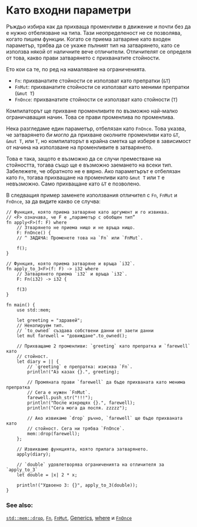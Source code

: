 # Като входни параметри

Ръждьо избира как да прихваща променливи в движение и почти без да е нужно
отбелязване на типа. Тази неопределеност не се позволява, когато пишем функции.
Когато се приема затваряне като входен параметър, трябва да се укаже пълният тип
на затварянето, като се използва някой от наличните вече отличители.
Отличителят се определя от това, какво прави затварянето с прихванатите
стойности.

Ето кои са те, по ред на намаляване на ограниченията.

* `Fn`: прихванатите стойности се използват като препратки (`&T`)
* `FnMut`: прихванатите стойности се използват като меними препратки (`&mut T`)
* `FnOnce`: прихванатите стойности се използват като стойности (`T`)

Компилаторът ще прихване променливите по възможно най-малко ограничаващия начин. Това се прави променлива по променлива.

Нека разгледаме един параметър, отбелязан като `FnOnce`. Това указва, че
затварянето *би могло* да прихване околните променливи като `&T`, `&mut T`, или
`T`, но компилаторът в крайна сметка ще избере в зависимост от начина на
използване на променливите в затварянето.

Това е така, защото е възможно да се случи преместване на стойността, тогава
също ще е възможно заемането на всеки тип. Забележете, че обратното не е вярно.
Ако параметърът е отбелязан като `Fn`, тогава прихващане на променливи като
`&mut T` или `T` е невъзможно. Само прихващане като `&T` е позволено.

В следващия пример заменете използвания отличител с `Fn`, `FnMut` и `FnOnce`,
за да видите какво се случва: 

```rust,editable
// Функция, която приема затваряне като аргумент и го извиква.
// <F> означава, че F е „параметър с обобщен тип”
fn apply<F>(f: F) where
    // Зтварянето не приема нищо и не връща нищо.
    F: FnOnce() {
    // ^ ЗАДАЧА: Променете това на `Fn` или `FnMut`.

    f();
}

// Функция, която приема затваряне и връща `i32`.
fn apply_to_3<F>(f: F) -> i32 where
    // Затварянето приема `i32` и връща `i32`.
    F: Fn(i32) -> i32 {

    f(3)
}

fn main() {
    use std::mem;

    let greeting = "здравей";
    // Некопируем тип.
    // `to_owned` създава собствени данни от заети данни
    let mut farewell = "довиждане".to_owned();

    // Прихващаме 2 променливи: `greeting` като препратка и `farewell` като
    // стойност.
    let diary = || {
        // `greeting` е препратка: изисква `Fn`.
        println!("Аз казах {}.", greeting);

        // Промяната прави `farewell` да бъде прихваната като менима препратка
        // Сега е нужен `FnMut`.
        farewell.push_str("!!!");
        println!("После изкрещях {}.", farewell);
        println!("Сега мога да поспя. zzzzz");

        // Ако извикаме `drop` ръчно, `farewell` ще бъде прихваната като
        // стойност. Сега ни трябва `FnOnce`.
        mem::drop(farewell);
    };

    // Извикваме функцията, която прилага затварянето.
    apply(diary);

    // `double` удовлетворява ограниченията на отличителя за `apply_to_3`
    let double = |x| 2 * x;

    println!("Удвоено 3: {}", apply_to_3(double));
}
```

### See also:

[`std::mem::drop`][drop], [`Fn`][fn], [`FnMut`][fnmut], [Generics][generics], [where][where] и [`FnOnce`][fnonce]

[drop]: https://doc.rust-lang.org/std/mem/fn.drop.html
[fn]: https://doc.rust-lang.org/std/ops/trait.Fn.html
[fnmut]: https://doc.rust-lang.org/std/ops/trait.FnMut.html
[fnonce]: https://doc.rust-lang.org/std/ops/trait.FnOnce.html
[generics]: ../../generics.md
[where]: ../../generics/where.md
